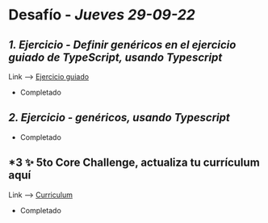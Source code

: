 # Desafío - *Jueves 29-09-22*

## *1. Ejercicio - Definir genéricos en el ejercicio guiado de TypeScript, usando Typescript*

Link --> [Ejercicio guiado](https://learn.microsoft.com/en-us/training/modules/typescript-generics/)

- Completado

## *2. Ejercicio - genéricos, usando Typescript*

- Completado

## *3 ✨ 5to Core Challenge, actualiza tu currículum aquí

Link --> [Curriculum](https://corecode.notion.site/CV-or-Resume-Boost-9092fff9f9cf4944a7c1717b11b09223)

- Completado

